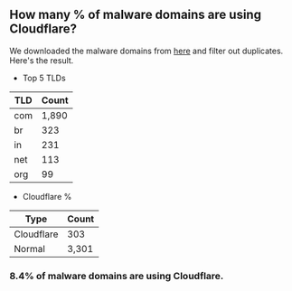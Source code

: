 ## How many % of malware domains are using Cloudflare?


We downloaded the malware domains from [here](https://urlhaus.abuse.ch) and filter out duplicates.
Here's the result.


[//]: # (start replacement)


- Top 5 TLDs

| TLD | Count |
| --- | --- |
| com | 1,890 |
| br | 323 |
| in | 231 |
| net | 113 |
| org | 99 |


- Cloudflare %

| Type | Count |
| --- | --- |
| Cloudflare | 303 |
| Normal | 3,301 |


### 8.4% of malware domains are using Cloudflare.